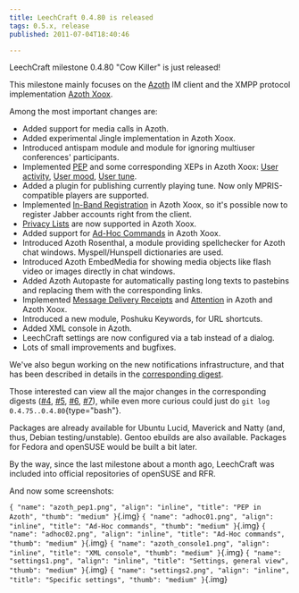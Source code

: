 ```yaml
---
title: LeechCraft 0.4.80 is released
tags: 0.5.x, release
published: 2011-07-04T18:40:46

---
```


LeechCraft milestone 0.4.80 "Cow Killer" is just released!

This milestone mainly focuses on the [Azoth](/plugins-azoth) IM client
and the XMPP protocol implementation [Azoth Xoox](/plugins-azoth-xoox).

Among the most important changes are:

- Added support for media calls in Azoth.
- Added experimental Jingle implementation in Azoth Xoox.
- Introduced antispam module and module for ignoring multiuser
  conferences' participants.
- Implemented [PEP](http://xmpp.org/extensions/xep-0163.html) and some
  corresponding XEPs in Azoth Xoox: [User
  activity](http://xmpp.org/extensions/xep-0108.html), [User
  mood](http://xmpp.org/extensions/xep-0107.html), [User
  tune](http://xmpp.org/extensions/xep-0118.html).
- Added a plugin for publishing currently playing tune. Now only
  MPRIS-compatible players are supported.
- Implemented [In-Band
  Registration](http://xmpp.org/extensions/xep-0077.html) in Azoth
  Xoox, so it's possible now to register Jabber accounts right from
  the client.
- [Privacy Lists](http://xmpp.org/extensions/xep-0016.html) are now
  supported in Azoth Xoox.
- Added support for [Ad-Hoc
  Commands](http://xmpp.org/extensions/xep-0050.html) in Azoth Xoox.
- Introduced Azoth Rosenthal, a module providing spellchecker for
  Azoth chat windows. Myspell/Hunspell dictionaries are used.
- Introduced Azoth EmbedMedia for showing media objects like flash
  video or images directly in chat windows.
- Added Azoth Autopaste for automatically pasting long texts to
  pastebins and replacing them with the corresponding links.
- Implemented [Message Delivery
  Receipts](http://xmpp.org/extensions/xep-0184.html) and
  [Attention](http://xmpp.org/extensions/xep-0224.html) in Azoth and
  Azoth Xoox.
- Introduced a new module, Poshuku Keywords, for URL shortcuts.
- Added XML console in Azoth.
- LeechCraft settings are now configured via a tab instead of
  a dialog.
- Lots of small improvements and bugfixes.

We've also begun working on the new notifications infrastructure, and
that has been described in details in the [corresponding
digest](/devel-digest-5).

Those interested can view all the major changes in the corresponding
digests ([\#4](/devel-digest-4), [\#5](/devel-digest-5),
[\#6](/devel-digest-6), [\#7](/devel-digest-7)), while even more curious
could just do `git log 0.4.75..0.4.80`{type="bash"}.

Packages are already available for Ubuntu Lucid, Maverick and Natty
(and, thus, Debian testing/unstable). Gentoo ebuilds are also available.
Packages for Fedora and openSUSE would be built a bit later.

By the way, since the last milestone about a month ago, LeechCraft was
included into official repositories of openSUSE and RFR.

And now some screenshots:

`{ "name": "azoth_pep1.png", "align": "inline", "title": "PEP in Azoth", "thumb": "medium" }`{.img}
`{ "name": "adhoc01.png", "align": "inline", "title": "Ad-Hoc commands", "thumb": "medium" }`{.img}
`{ "name": "adhoc02.png", "align": "inline", "title": "Ad-Hoc commands", "thumb": "medium" }`{.img}
`{ "name": "azoth_console1.png", "align": "inline", "title": "XML console", "thumb": "medium" }`{.img}
`{ "name": "settings1.png", "align": "inline", "title": "Settings, general view", "thumb": "medium" }`{.img}
`{ "name": "settings2.png", "align": "inline", "title": "Specific settings", "thumb": "medium" }`{.img}
